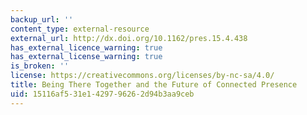 ```yaml
---
backup_url: ''
content_type: external-resource
external_url: http://dx.doi.org/10.1162/pres.15.4.438
has_external_licence_warning: true
has_external_license_warning: true
is_broken: ''
license: https://creativecommons.org/licenses/by-nc-sa/4.0/
title: Being There Together and the Future of Connected Presence
uid: 15116af5-31e1-4297-9626-2d94b3aa9ceb
---
```


